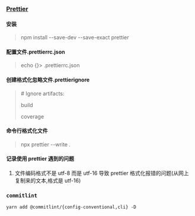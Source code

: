 ### [Prettier](https://prettier.io/docs/en/install.html)

#### 安装

> npm install --save-dev --save-exact prettier

#### 配置文件.prettierrc.json

> echo {}> .prettierrc.json

#### 创建格式化忽略文件.prettierignore

> \# Ignore artifacts:
>
> build
>
> coverage

#### 命令行格式化文件

> npx prettier --write .

#### 记录使用 prettier 遇到的问题

1. 文件编码格式不是 utf-8 而是 utf-16 导致 prettier 格式化报错的问题(从网上复制来的文本,格式是 utf-16)

### `commitlint`

`yarn add @commitlint/{config-conventional,cli} -D `
